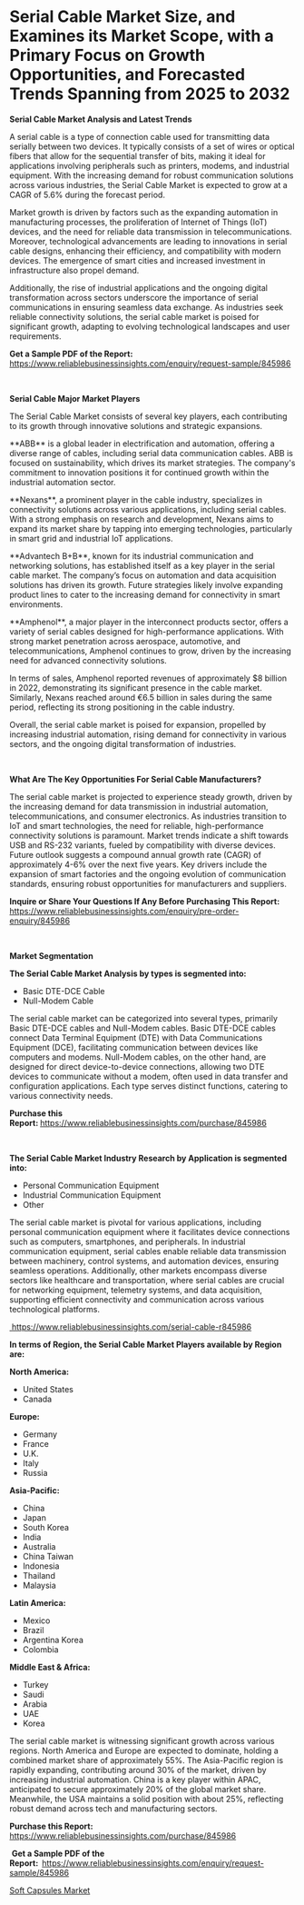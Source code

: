 <p><h1>Serial Cable Market Size, and Examines its Market Scope, with a Primary Focus on Growth Opportunities, and Forecasted Trends Spanning from 2025 to 2032</h1></p><p><strong>Serial Cable Market Analysis and Latest Trends</strong></p>
<p><p>A serial cable is a type of connection cable used for transmitting data serially between two devices. It typically consists of a set of wires or optical fibers that allow for the sequential transfer of bits, making it ideal for applications involving peripherals such as printers, modems, and industrial equipment. With the increasing demand for robust communication solutions across various industries, the Serial Cable Market is expected to grow at a CAGR of 5.6% during the forecast period.</p><p>Market growth is driven by factors such as the expanding automation in manufacturing processes, the proliferation of Internet of Things (IoT) devices, and the need for reliable data transmission in telecommunications. Moreover, technological advancements are leading to innovations in serial cable designs, enhancing their efficiency, and compatibility with modern devices. The emergence of smart cities and increased investment in infrastructure also propel demand. </p><p>Additionally, the rise of industrial applications and the ongoing digital transformation across sectors underscore the importance of serial communications in ensuring seamless data exchange. As industries seek reliable connectivity solutions, the serial cable market is poised for significant growth, adapting to evolving technological landscapes and user requirements.</p></p>
<p><strong>Get a Sample PDF of the Report:&nbsp;</strong> <a href="https://www.reliablebusinessinsights.com/enquiry/request-sample/845986?utm_campaign=2731&utm_medium=2&utm_source=Github&utm_content=ia&utm_term=01042025&utm_id=serial-cable">https://www.reliablebusinessinsights.com/enquiry/request-sample/845986</a></p>
<p>&nbsp;</p>
<p><strong>Serial Cable Major Market Players</strong></p>
<p><p>The Serial Cable Market consists of several key players, each contributing to its growth through innovative solutions and strategic expansions. </p><p>**ABB** is a global leader in electrification and automation, offering a diverse range of cables, including serial data communication cables. ABB is focused on sustainability, which drives its market strategies. The company's commitment to innovation positions it for continued growth within the industrial automation sector.</p><p>**Nexans**, a prominent player in the cable industry, specializes in connectivity solutions across various applications, including serial cables. With a strong emphasis on research and development, Nexans aims to expand its market share by tapping into emerging technologies, particularly in smart grid and industrial IoT applications.</p><p>**Advantech B+B**, known for its industrial communication and networking solutions, has established itself as a key player in the serial cable market. The company’s focus on automation and data acquisition solutions has driven its growth. Future strategies likely involve expanding product lines to cater to the increasing demand for connectivity in smart environments.</p><p>**Amphenol**, a major player in the interconnect products sector, offers a variety of serial cables designed for high-performance applications. With strong market penetration across aerospace, automotive, and telecommunications, Amphenol continues to grow, driven by the increasing need for advanced connectivity solutions.</p><p>In terms of sales, Amphenol reported revenues of approximately $8 billion in 2022, demonstrating its significant presence in the cable market. Similarly, Nexans reached around €6.5 billion in sales during the same period, reflecting its strong positioning in the cable industry. </p><p>Overall, the serial cable market is poised for expansion, propelled by increasing industrial automation, rising demand for connectivity in various sectors, and the ongoing digital transformation of industries.</p></p>
<p>&nbsp;</p>
<p><strong>What Are The Key Opportunities For Serial Cable Manufacturers?</strong></p>
<p><p>The serial cable market is projected to experience steady growth, driven by the increasing demand for data transmission in industrial automation, telecommunications, and consumer electronics. As industries transition to IoT and smart technologies, the need for reliable, high-performance connectivity solutions is paramount. Market trends indicate a shift towards USB and RS-232 variants, fueled by compatibility with diverse devices. Future outlook suggests a compound annual growth rate (CAGR) of approximately 4-6% over the next five years. Key drivers include the expansion of smart factories and the ongoing evolution of communication standards, ensuring robust opportunities for manufacturers and suppliers.</p></p>
<p><strong>Inquire or Share Your Questions If Any Before Purchasing This Report:</strong> <a href="https://www.reliablebusinessinsights.com/enquiry/pre-order-enquiry/845986?utm_campaign=2731&utm_medium=2&utm_source=Github&utm_content=ia&utm_term=01042025&utm_id=serial-cable">https://www.reliablebusinessinsights.com/enquiry/pre-order-enquiry/845986</a></p>
<p>&nbsp;</p>
<p><strong>Market Segmentation</strong></p>
<p><strong>The Serial Cable Market Analysis by types is segmented into:</strong></p>
<p><ul><li>Basic DTE-DCE Cable</li><li>Null-Modem Cable</li></ul></p>
<p><p>The serial cable market can be categorized into several types, primarily Basic DTE-DCE cables and Null-Modem cables. Basic DTE-DCE cables connect Data Terminal Equipment (DTE) with Data Communications Equipment (DCE), facilitating communication between devices like computers and modems. Null-Modem cables, on the other hand, are designed for direct device-to-device connections, allowing two DTE devices to communicate without a modem, often used in data transfer and configuration applications. Each type serves distinct functions, catering to various connectivity needs.</p></p>
<p><strong>Purchase this Report:&nbsp;</strong><a href="https://www.reliablebusinessinsights.com/purchase/845986?utm_campaign=2731&utm_medium=2&utm_source=Github&utm_content=ia&utm_term=01042025&utm_id=serial-cable">https://www.reliablebusinessinsights.com/purchase/845986</a></p>
<p>&nbsp;</p>
<p><strong>The Serial Cable Market Industry Research by Application is segmented into:</strong></p>
<p><ul><li>Personal Communication Equipment</li><li>Industrial Communication Equipment</li><li>Other</li></ul></p>
<p><p>The serial cable market is pivotal for various applications, including personal communication equipment where it facilitates device connections such as computers, smartphones, and peripherals. In industrial communication equipment, serial cables enable reliable data transmission between machinery, control systems, and automation devices, ensuring seamless operations. Additionally, other markets encompass diverse sectors like healthcare and transportation, where serial cables are crucial for networking equipment, telemetry systems, and data acquisition, supporting efficient connectivity and communication across various technological platforms.</p></p>
<p><a href="https://www.reliablebusinessinsights.com/serial-cable-r845986?utm_campaign=2731&utm_medium=2&utm_source=Github&utm_content=ia&utm_term=01042025&utm_id=serial-cable">&nbsp;https://www.reliablebusinessinsights.com/serial-cable-r845986</a></p>
<p><strong>In terms of Region, the Serial Cable Market Players available by Region are:</strong></p>
<p>
    <p> <strong> North America: </strong>
        <ul>
            <li>United States</li>
            <li>Canada</li>
        </ul>
        </p> 
    <p> <strong> Europe: </strong>
        <ul>
            <li>Germany</li>
            <li>France</li>
            <li>U.K.</li>
            <li>Italy</li>
            <li>Russia</li>
        </ul>
        </p> 
    <p> <strong> Asia-Pacific: </strong>
        <ul>
            <li>China</li>
            <li>Japan</li>
            <li>South Korea</li>
            <li>India</li>
            <li>Australia</li>
            <li>China Taiwan</li>
            <li>Indonesia</li>
            <li>Thailand</li>
            <li>Malaysia</li>
        </ul>
        </p> 
    <p> <strong> Latin America: </strong>
        <ul>
            <li>Mexico</li>
            <li>Brazil</li>
            <li>Argentina Korea</li>
            <li>Colombia</li>
        </ul>
        </p> 
    <p> <strong> Middle East & Africa: </strong>
        <ul>
            <li>Turkey</li>
            <li>Saudi</li>
            <li>Arabia</li>
            <li>UAE</li>
            <li>Korea</li>
        </ul>
    </p>
    </p>
<p><p>The serial cable market is witnessing significant growth across various regions. North America and Europe are expected to dominate, holding a combined market share of approximately 55%. The Asia-Pacific region is rapidly expanding, contributing around 30% of the market, driven by increasing industrial automation. China is a key player within APAC, anticipated to secure approximately 20% of the global market share. Meanwhile, the USA maintains a solid position with about 25%, reflecting robust demand across tech and manufacturing sectors.</p></p>
<p><strong>Purchase this Report: </strong><a href="https://www.reliablebusinessinsights.com/purchase/845986?utm_campaign=2731&utm_medium=2&utm_source=Github&utm_content=ia&utm_term=01042025&utm_id=serial-cable">https://www.reliablebusinessinsights.com/purchase/845986</a></p>
<p>&nbsp;<strong>Get a Sample PDF of the Report:&nbsp;&nbsp;</strong><a href="https://www.reliablebusinessinsights.com/enquiry/request-sample/845986?utm_campaign=2731&utm_medium=2&utm_source=Github&utm_content=ia&utm_term=01042025&utm_id=serial-cable">https://www.reliablebusinessinsights.com/enquiry/request-sample/845986</a></p>
<p><strong></strong></p>
<p><p><a href="https://github.com/salodipura00/Market-Research-Report-List-1/blob/main/soft-capsules-market.md?utm_campaign=2731&utm_medium=2&utm_source=Github&utm_content=ia&utm_term=01042025&utm_id=serial-cable">Soft Capsules Market</a></p></p>